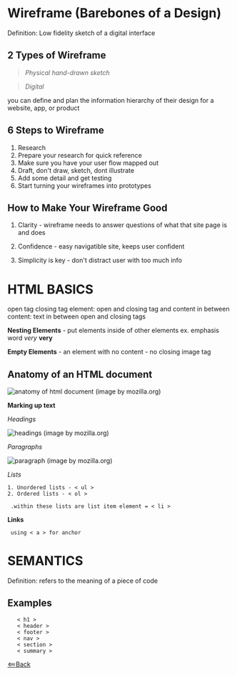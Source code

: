 # Wireframe (Barebones of a Design)
 Definition: Low fidelity sketch of a digital interface
          
## 2 Types of Wireframe
 
  > *Physical hand-drawn sketch* 

  > *Digital*

  
 you can define and plan the information hierarchy of their design for a website, app, or product

## 6 Steps to Wireframe
   
  1. Research
  2. Prepare your research for quick reference
  3. Make sure you have your user flow mapped out
  4. Draft, don't draw, sketch, dont illustrate
  5. Add some detail and get testing
  6. Start turning your wireframes into prototypes

## How to Make Your Wireframe Good

  1. Clarity
    - wireframe needs to answer questions of what that site page is and does
     
  2. Confidence
    - easy navigatible site, keeps user confident
    
  3. Simplicity is key
    - don't distract user with too much info


# HTML BASICS
  
   open tag 
   closing tag 
   element: open and closing tag and content in between
   content: text in between open and closing tags
   
   **Nesting Elements**
    - put elements inside of other elements
      ex. emphasis word *very* <strong>very</strong>

   **Empty Elements**
    - an element with no content
    - no closing image tag
    
   ## Anatomy of an HTML document
      
      
   ![anatomy of html document](https://user-images.githubusercontent.com/65520470/127260902-e457a061-cef5-40a7-8e14-b5b7725b8ddb.png)
         (image by mozilla.org)
         
   
   **Marking up text**
  
   *Headings*
    
       
   ![headings](https://user-images.githubusercontent.com/65520470/127261695-2b27649d-66ef-4844-b1b7-cf666e56a518.png)
         (image by mozilla.org)
         
         
   *Paragraphs* 
        
   ![paragraph](https://user-images.githubusercontent.com/65520470/127261878-f0d4efc6-9c62-4c09-8dd3-c594dfaa272d.png)
        (image by mozilla.org)
        
   
   *Lists*
   
    1. Unordered lists - < ul >
    2. Ordered lists - < ol >
     
     .within these lists are list item element = < li >
    
   **Links**
   
     using < a > for anchor
     
# SEMANTICS

   Definition: refers to the meaning of a piece of code 
   
   ## Examples
      
       < h1 >
       < header >
       < footer >
       < nav >
       < section >
       < summary >
    
 
   
[<==Back](https://angeladzodzomenyo.github.io/reading-notes/)


